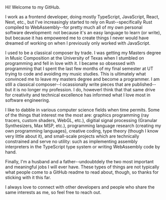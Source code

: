 Hi! Welcome to my GitHub. 

I work as a frontend developer, doing mostly TypeScript, JavaScript, React, Next, etc., but I've increasingly started to rely on Rust--specifically Rust compiled to WebAssembly--for pretty much all of my own personal software development: not because it's an easy language to learn (or write), but because it has empowered me to create things I never would have dreamed of working on when I previously only worked with JavaScript.

I used to be a classical composer by trade. I was getting my Masters degree in Music Composition at the University of Texas when I stumbled on programming and fell in love with it. I became so obsessed with programming that I spent the last few months of my final semester at UT trying to code and avoiding my music studies. This is ultimately what convinced me to leave my masters degree and become a programmer. I am still a classical composer--I ocassionally write pieces that are published--but it is no longer my profession. I do, howeverl think that that same drive for creativity and technical excellence has informed what I love most in software engineering. 

I like to dabble in various computer science fields when time permits. Some of the things that interest me the most are: graphics programming (ray tracers, custom shaders, WebGL, etc.), digitial signal processing (Granular Synthesizers, Max MSP, etc.), programming language research (creating my own programming languages), creative coding, type theory (though I know very little about it), and small-scale projects which are technically constrained and serve no utility: such as implementing assembly interpreters in the TypeScript type system or writing WebAssembly code by hand.

Finally, I'm a husband and a father--undoubtdely the two most important and meaningful jobs I will ever have. These types of things are not typically what people come to a GitHub readme to read about, though, so thanks for sticking with it this far. 

I always love to connect with other developers and people who share the same interests as me, so feel free to reach out.
